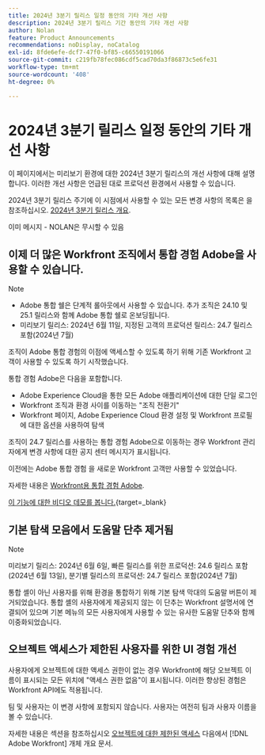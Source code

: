 ```yaml
---
title: 2024년 3분기 릴리스 일정 동안의 기타 개선 사항
description: 2024년 3분기 릴리스 기간 동안의 기타 개선 사항
author: Nolan
feature: Product Announcements
recommendations: noDisplay, noCatalog
exl-id: 8fde6efe-dcf7-47f0-bf85-c66550191066
source-git-commit: c219fb78fec086cdf5cad70da3f86873c5e6fe31
workflow-type: tm+mt
source-wordcount: '408'
ht-degree: 0%

---
```


# 2024년 3분기 릴리스 일정 동안의 기타 개선 사항

이 페이지에서는 미리보기 환경에 대한 2024년 3분기 릴리스의 개선 사항에 대해 설명합니다. 이러한 개선 사항은 언급된 대로 프로덕션 환경에서 사용할 수 있습니다.

2024년 3분기 릴리스 주기에 이 시점에서 사용할 수 있는 모든 변경 사항의 목록은 을 참조하십시오. [2024년 3분기 릴리스 개요](/help/quicksilver/product-announcements/product-releases/24-q3-release-activity/24-q3-release-overview.md).

이미 메시지 - NOLAN은 무시할 수 있음

## 이제 더 많은 Workfront 조직에서 통합 경험 Adobe을 사용할 수 있습니다.

>[!NOTE]
>
>* Adobe 통합 쉘은 단계적 롤아웃에서 사용할 수 있습니다. 추가 조직은 24.10 및 25.1 릴리스와 함께 Adobe 통합 쉘로 온보딩됩니다.
>* 미리보기 릴리스: 2024년 6월 11일, 지정된 고객의 프로덕션 릴리스: 24.7 릴리스 포함(2024년 7월)

조직이 Adobe 통합 경험의 이점에 액세스할 수 있도록 하기 위해 기존 Workfront 고객이 사용할 수 있도록 하기 시작했습니다.

통합 경험 Adobe은 다음을 포함합니다.

* Adobe Experience Cloud을 통한 모든 Adobe 애플리케이션에 대한 단일 로그인
* Workfront 조직과 환경 사이를 이동하는 &quot;조직 전환기&quot;
* Workfront 페이지, Adobe Experience Cloud 환경 설정 및 Workfront 프로필에 대한 옵션을 사용하여 탐색

조직이 24.7 릴리스를 사용하는 통합 경험 Adobe으로 이동하는 경우 Workfront 관리자에게 변경 사항에 대한 공지 센터 메시지가 표시됩니다.

이전에는 Adobe 통합 경험 을 새로운 Workfront 고객만 사용할 수 있었습니다.

자세한 내용은 [Workfront용 통합 경험 Adobe](/help/quicksilver/workfront-basics/navigate-workfront/workfront-navigation/adobe-unified-experience.md).

[이 기능에 대한 비디오 데모를 봅니다.](https://video.tv.adobe.com/v/3412388/){target=_blank}

## 기본 탐색 모음에서 도움말 단추 제거됨

>[!NOTE]
>
>미리보기 릴리스: 2024년 6월 6일, 빠른 릴리스를 위한 프로덕션: 24.6 릴리스 포함(2024년 6월 13일), 분기별 릴리스의 프로덕션: 24.7 릴리스 포함(2024년 7월)

통합 셸이 아닌 사용자를 위해 환경을 통합하기 위해 기본 탐색 막대의 도움말 버튼이 제거되었습니다. 통합 셸의 사용자에게 제공되지 않는 이 단추는 Workfront 설명서에 연결되어 있으며 기본 메뉴의 모든 사용자에게 사용할 수 있는 유사한 도움말 단추와 함께 이중화되었습니다.

## 오브젝트 액세스가 제한된 사용자를 위한 UI 경험 개선

사용자에게 오브젝트에 대한 액세스 권한이 없는 경우 Workfront에 해당 오브젝트 이름이 표시되는 모든 위치에 &quot;액세스 권한 없음&quot;이 표시됩니다. 이러한 향상된 경험은 Workfront API에도 적용됩니다.

팀 및 사용자는 이 변경 사항에 포함되지 않습니다. 사용자는 여전히 팀과 사용자 이름을 볼 수 있습니다.

자세한 내용은 섹션을 참조하십시오 [오브젝트에 대한 제한된 액세스](/help/quicksilver/workfront-basics/navigate-workfront/workfront-navigation/understand-objects.md#restricted-access-to-objects) 다음에서 [!DNL Adobe Workfront] 개체 개요 문서.
